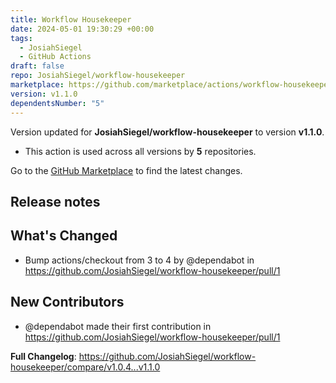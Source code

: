 ```yaml
---
title: Workflow Housekeeper
date: 2024-05-01 19:30:29 +00:00
tags:
  - JosiahSiegel
  - GitHub Actions
draft: false
repo: JosiahSiegel/workflow-housekeeper
marketplace: https://github.com/marketplace/actions/workflow-housekeeper
version: v1.1.0
dependentsNumber: "5"
---
```



Version updated for **JosiahSiegel/workflow-housekeeper** to version **v1.1.0**.
- This action is used across all versions by **5** repositories.

Go to the [GitHub Marketplace](https://github.com/marketplace/actions/workflow-housekeeper) to find the latest changes.

## Release notes

## What's Changed
* Bump actions/checkout from 3 to 4 by @dependabot in https://github.com/JosiahSiegel/workflow-housekeeper/pull/1

## New Contributors
* @dependabot made their first contribution in https://github.com/JosiahSiegel/workflow-housekeeper/pull/1

**Full Changelog**: https://github.com/JosiahSiegel/workflow-housekeeper/compare/v1.0.4...v1.1.0
